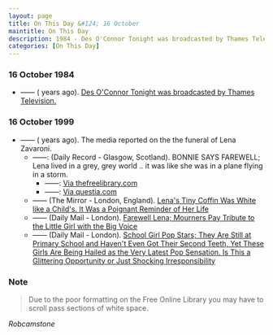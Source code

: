 ```yaml
---
layout: page
title: On This Day &#124; 16 October
maintitle: On This Day
description: 1984 - Des O'Connor Tonight was broadcasted by Thames Television. 1999 - The media reported on the the funeral of Lena Zavaroni.
categories: [On This Day]
---
```


### 16 October 1984
* —— (<span id="age1"></span> years ago). [Des O'Connor Tonight was broadcasted by Thames Television.](/thames%20television/1984/10/16/des-oconnor-tonight.html)

### 16 October 1999
* —— (<span id="age2"></span> years ago). The media reported on the the funeral of Lena Zavaroni.
   * ——: (Daily Record - Glasgow, Scotland). BONNIE SAYS FAREWELL; Lena lived in a grey, grey world .. it was like she was in a plane flying in a storm.
      * ——: [Via thefreelibrary.com](https://www.thefreelibrary.com/BONNIE+SAYS+FAREWELL%3b+Lena+lived+in+a+grey%2c+grey+world+..+it+was+like...-a060329885)
      * ——: [Via questia.com](https://www.questia.com/article/1G1-60329885/bonnie-says-farewell-lena-lived-in-a-grey-grey-world)
   * —— (The Mirror - London, England). [Lena's Tiny Coffin Was White like a Child's. It Was a Poignant Reminder of Her Life](https://www.questia.com/article/1G1-60333467/lena-s-tiny-coffin-was-white-like-a-child-s-it-was)
   * —— (Daily Mail - London). [Farewell Lena; Mourners Pay Tribute to the Little Girl with the Big Voice](https://www.questia.com/article/1G1-109708993/farewell-lena-mourners-pay-tribute-to-the-little)
   * —— (Daily Mail - London). [School Girl Pop Stars; They Are Still at Primary School and Haven't Even Got Their Second Teeth, Yet These Girls Are Being Hailed as the Very Latest Pop Sensation. Is This a Glittering Opportunity or Just Shocking Irresponsibility](https://www.questia.com/article/1G1-109708934/school-girl-pop-stars-they-are-still-at-primary-school)

### Note
> Due to the poor formatting on the Free Online Library you may have to scroll pass sections of white space.

<cite>Robcamstone</cite>

<!-- Script for calculating number of years ago -->
<script>
var dob = '19841016';
var year = Number(dob.substr(0, 4));
var month = Number(dob.substr(4, 2)) - 1;
var day = Number(dob.substr(6, 2));
var today = new Date();
var age1 = today.getFullYear() - year;
if (today.getMonth() < month || (today.getMonth() == month && today.getDate() < day)) {
age1--;
}
document.getElementById("age1").innerHTML=age1;

var dob = '19991016';
var year = Number(dob.substr(0, 4));
var month = Number(dob.substr(4, 2)) - 1;
var day = Number(dob.substr(6, 2));
var today = new Date();
var age2 = today.getFullYear() - year;
if (today.getMonth() < month || (today.getMonth() == month && today.getDate() < day)) {
age2--;
}
document.getElementById("age2").innerHTML=age2;
</script>

